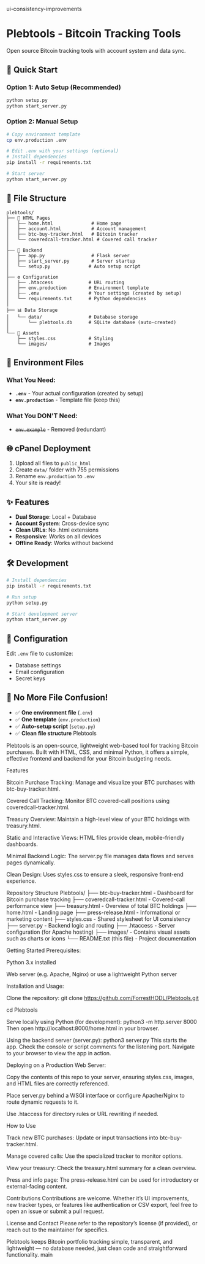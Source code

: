 ui-consistency-improvements
# Plebtools - Bitcoin Tracking Tools

Open source Bitcoin tracking tools with account system and data sync.

## 🚀 Quick Start

### Option 1: Auto Setup (Recommended)
```bash
python setup.py
python start_server.py
```

### Option 2: Manual Setup
```bash
# Copy environment template
cp env.production .env

# Edit .env with your settings (optional)
# Install dependencies
pip install -r requirements.txt

# Start server
python start_server.py
```

## 📁 File Structure

```
plebtools/
├── 📄 HTML Pages
│   ├── home.html              # Home page
│   ├── account.html           # Account management
│   ├── btc-buy-tracker.html   # Bitcoin tracker
│   └── coveredcall-tracker.html # Covered call tracker
│
├── 🐍 Backend
│   ├── app.py                 # Flask server
│   ├── start_server.py        # Server startup
│   └── setup.py              # Auto setup script
│
├── ⚙️ Configuration
│   ├── .htaccess             # URL routing
│   ├── env.production        # Environment template
│   ├── .env                  # Your settings (created by setup)
│   └── requirements.txt      # Python dependencies
│
├── 📊 Data Storage
│   └── data/                 # Database storage
│       └── plebtools.db      # SQLite database (auto-created)
│
└── 🎨 Assets
    ├── styles.css            # Styling
    └── images/               # Images
```

## 🔧 Environment Files

### What You Need:
- **`.env`** - Your actual configuration (created by setup)
- **`env.production`** - Template file (keep this)

### What You DON'T Need:
- ~~`env.example`~~ - Removed (redundant)

## 🌐 cPanel Deployment

1. Upload all files to `public_html`
2. Create `data/` folder with 755 permissions
3. Rename `env.production` to `.env`
4. Your site is ready!

## ✨ Features

- **Dual Storage**: Local + Database
- **Account System**: Cross-device sync
- **Clean URLs**: No .html extensions
- **Responsive**: Works on all devices
- **Offline Ready**: Works without backend

## 🛠️ Development

```bash
# Install dependencies
pip install -r requirements.txt

# Run setup
python setup.py

# Start development server
python start_server.py
```

## 📝 Configuration

Edit `.env` file to customize:
- Database settings
- Email configuration
- Secret keys

## 🎯 No More File Confusion!

- ✅ **One environment file** (`.env`)
- ✅ **One template** (`env.production`)
- ✅ **Auto-setup script** (`setup.py`)
- ✅ **Clean file structure**
Plebtools

Plebtools is an open-source, lightweight web-based tool for tracking Bitcoin purchases. Built with HTML, CSS, and minimal Python, it offers a simple, effective frontend and backend for your Bitcoin budgeting needs.

Features

Bitcoin Purchase Tracking: Manage and visualize your BTC purchases with btc-buy-tracker.html.

Covered Call Tracking: Monitor BTC covered-call positions using coveredcall-tracker.html.

Treasury Overview: Maintain a high-level view of your BTC holdings with treasury.html.

Static and Interactive Views: HTML files provide clean, mobile-friendly dashboards.

Minimal Backend Logic: The server.py file manages data flows and serves pages dynamically.

Clean Design: Uses styles.css to ensure a sleek, responsive front-end experience.

Repository Structure
Plebtools/
├── btc-buy-tracker.html - Dashboard for Bitcoin purchase tracking
├── coveredcall-tracker.html - Covered-call performance view
├── treasury.html - Overview of total BTC holdings
├── home.html - Landing page
├── press-release.html - Informational or marketing content
├── styles.css - Shared stylesheet for UI consistency
├── server.py - Backend logic and routing
├── .htaccess - Server configuration (for Apache hosting)
├── images/ - Contains visual assets such as charts or icons
└── README.txt (this file) - Project documentation

Getting Started
Prerequisites:

Python 3.x installed

Web server (e.g. Apache, Nginx) or use a lightweight Python server

Installation and Usage:

Clone the repository:
git clone https://github.com/ForrestHODL/Plebtools.git

cd Plebtools

Serve locally using Python (for development):
python3 -m http.server 8000
Then open http://localhost:8000/home.html
 in your browser.

Using the backend server (server.py):
python3 server.py
This starts the app. Check the console or script comments for the listening port. Navigate to your browser to view the app in action.

Deploying on a Production Web Server:

Copy the contents of this repo to your server, ensuring styles.css, images, and HTML files are correctly referenced.

Place server.py behind a WSGI interface or configure Apache/Nginx to route dynamic requests to it.

Use .htaccess for directory rules or URL rewriting if needed.

How to Use

Track new BTC purchases: Update or input transactions into btc-buy-tracker.html.

Manage covered calls: Use the specialized tracker to monitor options.

View your treasury: Check the treasury.html summary for a clean overview.

Press and info page: The press-release.html can be used for introductory or external-facing content.

Contributions
Contributions are welcome. Whether it’s UI improvements, new tracker types, or features like authentication or CSV export, feel free to open an issue or submit a pull request.

License and Contact
Please refer to the repository’s license (if provided), or reach out to the maintainer for specifics.

Plebtools keeps Bitcoin portfolio tracking simple, transparent, and lightweight — no database needed, just clean code and straightforward functionality.
 main
